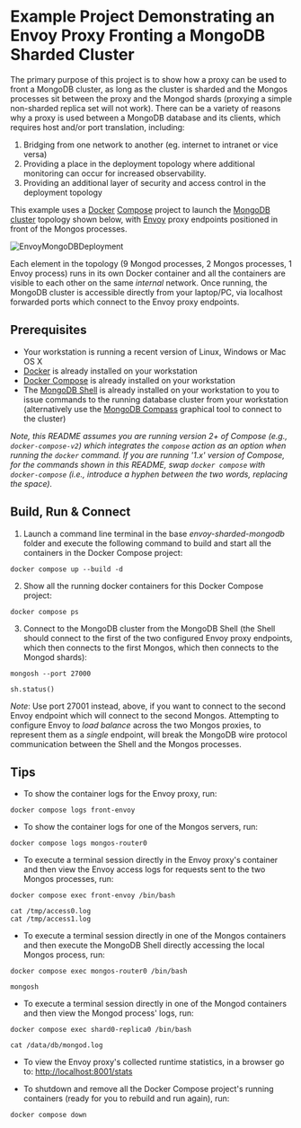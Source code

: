 # Example Project Demonstrating an Envoy Proxy Fronting a MongoDB Sharded Cluster

The primary purpose of this project is to show how a proxy can be used to front a MongoDB cluster, as long as the cluster is sharded and the Mongos processes sit between the proxy and the Mongod shards (proxying a simple non-sharded replica set will not work). There can be a variety of reasons why a proxy is used between a MongoDB database and its clients, which requires host and/or port translation, including:

1. Bridging from one network to another (eg. internet to intranet or vice versa)
2. Providing a place in the deployment topology where additional monitoring can occur for increased observability.
3. Providing an additional layer of security and access control in the deployment topology

This example uses a [Docker](https://docs.docker.com/) [Compose](https://docs.docker.com/compose/overview/) project to launch the [MongoDB cluster](https://docs.mongodb.com/manual/sharding/) topology shown below, with [Envoy](https://www.envoyproxy.io/) proxy endpoints positioned in front of the Mongos processes.

![EnvoyMongoDBDeployment](envoy-sharded-mongodb.png "EnvoyMongoDBDeployment")

Each element in the topology (9 Mongod processes, 2 Mongos processes, 1 Envoy process) runs in its own Docker container and all the containers are visible to each other on the same _internal_ network. Once running, the MongoDB cluster is accessible directly from your laptop/PC, via localhost forwarded ports which connect to the Envoy proxy endpoints.


## Prerequisites

* Your workstation is running a recent version of Linux, Windows or Mac OS X
* [Docker](https://docs.docker.com/install/) is already installed on your workstation
* [Docker Compose](https://docs.docker.com/compose/install/) is already installed on your workstation
* The [MongoDB Shell](https://docs.mongodb.com/mongodb-shell/install/) is already installed on your workstation to you to issue commands to the running database cluster from your workstation (alternatively use the [MongoDB Compass](https://docs.mongodb.com/compass/current/install/) graphical tool to connect to the cluster)

_Note, this README assumes you are running version 2+ of Compose (e.g., `docker-compose-v2`) which integrates the `compose` action as an option when running the `docker` command. If you are running '1.x' version of Compose, for the commands shown in this README, swap `docker compose` with `docker-compose` (i.e., introduce a hyphen between the two words, replacing the space)._ 

## Build, Run & Connect

1. Launch a command line terminal in the base _envoy-sharded-mongodb_ folder and execute the following command to build and start all the containers in the Docker Compose project:
```
docker compose up --build -d
```
2. Show all the running docker containers for this Docker Compose project:
```
docker compose ps
```
3. Connect to the MongoDB cluster from the MongoDB Shell (the Shell should connect to the first of the two configured Envoy proxy endpoints, which then connects to the first Mongos, which then connects to the Mongod shards):
```
mongosh --port 27000
```
```
sh.status()
```
_Note_: Use port 27001 instead, above, if you want to connect to the second Envoy endpoint which will connect to the second Mongos. Attempting to configure Envoy to _load balance_ across the two Mongos proxies, to represent them as a _single_ endpoint, will break the MongoDB wire protocol communication between the Shell and the Mongos processes.


## Tips

* To show the container logs for the Envoy proxy, run:
```
docker compose logs front-envoy
```
* To show the container logs for one of the Mongos servers, run:
```
docker compose logs mongos-router0
```
* To execute a terminal session directly in the Envoy proxy's container and then view the Envoy access logs for requests sent to the two Mongos processes, run:
```
docker compose exec front-envoy /bin/bash
```
```
cat /tmp/access0.log
cat /tmp/access1.log
```
* To execute a terminal session directly in one of the Mongos containers and then execute the MongoDB Shell directly accessing the local Mongos process, run:
```
docker compose exec mongos-router0 /bin/bash
```
```
mongosh
```
* To execute a terminal session directly in one of the Mongod containers and then view the Mongod process' logs, run:
```
docker compose exec shard0-replica0 /bin/bash
```
```
cat /data/db/mongod.log
```
* To view the Envoy proxy's collected runtime statistics, in a browser go to: [http://localhost:8001/stats](http://localhost:8001/stats)

* To shutdown and remove all the Docker Compose project's running containers (ready for you to rebuild and run again), run:
```
docker compose down
```

